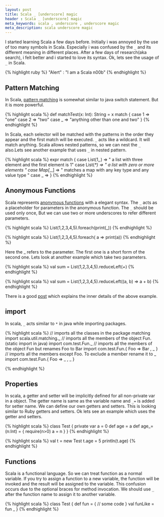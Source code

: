 ```yaml
---
layout: post
title: Scala _ [underscore] magic
header : Scala _ [underscore] magic
meta_keywords: scala , underscore , underscore magic
meta_description: scala underscore magic
---
```


I started learning Scala a few days before. Initially i was annoyed by
the use of too many symbols in Scala. Especially i was confused by the
`_` and its different meaning in different places. After a few days of
research(aka search), i felt better and i started to love its
syntax. Ok, lets see the usage of `_` in Scala.

{% highlight ruby %}
"Alert" : "I am a Scala n00b"
{% endhighlight %}

Pattern Matching
----------------

In Scala, [pattern matching](http://www.scala-lang.org/node/120) is
somewhat similar to java switch statement.  But it is more powerful.

{% highlight scala %}
 def matchTest(x: Int): String = x match {
    case 1 => "one"
    case 2 => "two"
    case _ => "anything other than one and two"
  }
{% endhighlight %}

In Scala, each selector will be matched with the patterns in the order
they appear and the first match will be executed.  `_` acts like a
wildcard. It will match anything. Scala allows nested patterns, so we
can nest the `_` also.Lets see another example that uses `_` in nested
pattern.

{% highlight scala %}
expr match {
  case List(1,_,_) => " a list with three element and the first element is 1"
  case List(_*)  => " a list with zero or more elements "
  case Map[_,_] => " matches a map with any key type and any value type "
  case _ =>
  }
{% endhighlight %}



Anonymous Functions
-------------------

Scala represents
[anonymous functions](http://www.scala-lang.org/node/133) with a
elegant syntax.  The `_` acts as a placeholder for parameters in the
anonymous function. The `_` should be used only once, But we can use
two or more underscores to refer different parameters.


{% highlight scala %}
List(1,2,3,4,5).foreach(print(_))
{% endhighlight %}


{% highlight scala %}
List(1,2,3,4,5).foreach( a => print(a))
{% endhighlight %}



Here the _ refers to the parameter. The first one is a short form of  the
second one. Lets look at another example which take two parameters.


{% highlight scala %}
val sum = List(1,2,3,4,5).reduceLeft(_+_)
{% endhighlight %}


{% highlight scala %}
val sum = List(1,2,3,4,5).reduceLeft((a, b) => a + b)
{% endhighlight %}

There is a good
[post](http://www.codecommit.com/blog/scala/quick-explanation-of-scalas-syntax)
which explains the inner details of the above example.



import
------

In scala, `_` acts similar to `*` in java while importing packages.

{% highlight scala %}
// imports all the classes in the package matching
import scala.util.matching._
// imports all the members of the object Fun. (static import in java)
import com.test.Fun._
// imports all the members of the object Fun but renames Foo to Bar
import com.test.Fun.{ Foo => Bar , _ }
// imports all the members except Foo. To exclude a member rename it to _
import com.test.Fun.{ Foo => _ , _ }

{% endhighlight %}


Properties
----------

In scala, a getter and setter will be implicitly defined for all
non-private var in a object.  The getter name is same as the variable
name and `_=` is added for setter name. We can define our own getters
and setters. This is looking similar to Ruby getters and setters. Ok
lets see an example which uses the getter and setters.

{% highlight scala %}
class Test {
   private var a = 0
   def age = a
   def age_=(n:Int) = {
      require(n>0)
      a = n
   }
}
{% endhighlight %}


{% highlight scala  %}
val t = new Test
t.age = 5
println(t.age)
{% endhighlight %}

Functions
---------

Scala is a functional language. So we can treat function as a normal
variable. If you try to assign a function to a new variable, the
function will be invoked and the result will be assigned to the
variable. This confusion occurs due to the optional braces for method
invocation. We should use `_` after the function name to assign it to
another variable.

{% highlight scala %}
class Test {
  def fun = {
    // some code
  }
  val funLike = fun _
}
{% endhighlight %}

